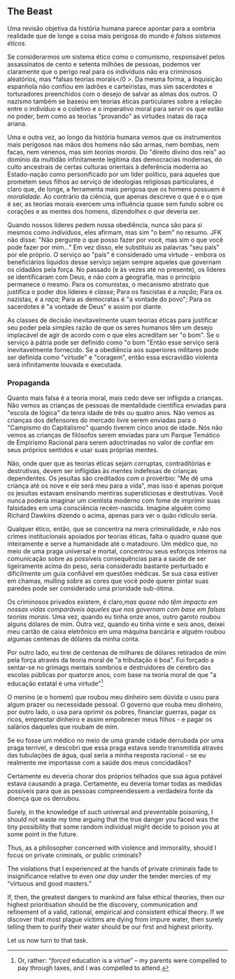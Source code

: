 ## The Beast

Uma revisão objetiva da história humana parece apontar para a sombria realidade que de longe a coisa mais perigosa do mundo é *falsos sistemas éticos*.

Se considerarmos um sistema ético como o comunismo, responsável pelos assassinatos de cento e setenta milhões de pessoas, podemos ver claramente que o perigo real para os indivíduos não era criminosos aleatórios, mas *falsas teorias morais</0 >. Da mesma forma, a Inquisição espanhola não confiou em ladrões e carteiristas, mas sim sacerdotes e torturadores preenchidos com o desejo de salvar as almas dos outros. O nazismo também se baseou em teorias éticas particulares sobre a relação entre o indivíduo e o coletivo e o imperativo moral para servir os que estão no poder, bem como as teorias "provando" as virtudes inatas da raça ariana.</p> 

Uma e outra vez, ao longo da história humana vemos que os instrumentos mais perigosos nas mãos dos homens não são armas, nem bombas, nem facas, nem venenos, mas sim *teorias morais*. Do "direito divino dos reis" ao domínio da multidão infinitamente legitima das democracias modernas, do culto ancestrais de certas culturas orientais à deferência moderna ao Estado-nação como personificado por um líder político, para aqueles que prometem seus filhos ao serviço de ideologias religiosas particulares, é claro que, de longe, a ferramenta mais perigosa que os homens possuem é *moralidade*. Ao contrário da ciência, que apenas descreve o que é e o que é ser, as teorias morais exercem uma influência quase sem fundo sobre os corações e as mentes dos homens, dizendo*lhes o que* deveria ser.

Quando nossos líderes pedem nossa obediência, nunca são para si mesmos como *indivíduos*, eles afirmam, mas sim "o bem" no resumo. JFK não disse: "Não pergunte o que posso fazer por você, mas sim o que você pode fazer por mim..." Em vez disso, ele substituiu as palavras "seu país" por ele próprio. O serviço ao "país" é considerado uma virtude - embora os beneficiários líquidos desse serviço sejam sempre aqueles que governam os cidadãos pela força. No passado (e às vezes até no presente), os líderes se identificaram com Deus, e não com a geografia, mas o princípio permanece o mesmo. Para os comunistas, o mecanismo abstrato que justifica o poder dos líderes é *classe*; Para os fascistas é a *nação*; Para os nazistas, é a *raça*; Para as democratas é "a vontade do povo"; Para os sacerdotes é "a vontade de Deus" e assim por diante.

As classes de decisão inevitavelmente usam teorias éticas para justificar seu poder pela simples razão de que os seres humanos têm um desejo implacável de agir de acordo com o que eles acreditam ser "o bom". Se o serviço à pátria pode ser definido como "o bom "Então esse serviço será inevitavelmente fornecido. Se a obediência aos superiores militares pode ser definida como "virtude" e "coragem", então essa escravidão violenta será infinitamente louvada e executada.

### Propaganda

Quanto mais falsa é a teoria moral, mais cedo deve ser infligida a crianças. Não vemos as crianças de pessoas de mentalidade científica enviadas para "escola de lógica" da tenra idade de três ou quatro anos. Não vemos as crianças dos defensores do mercado livre serem enviadas para o "Campismo do Capitalismo" quando tiverem cinco anos de idade. Nós não vemos as crianças de filósofos serem enviadas para um Parque Temático de Empirismo Racional para serem adoctrinadas no valor de confiar em seus próprios sentidos e usar suas próprias mentes.

Não, onde quer que as teorias éticas sejam corruptas, contraditórias e destrutivas, devem ser infligidas às mentes indefesas de crianças dependentes. Os jesuítas são creditados com o provérbio: "Me dê uma criança até os nove e ele será meu para a vida", mas isso é apenas porque os jesuítas estavam ensinando mentiras supersticiosas e destrutivas. Você nunca poderia imaginar um cientista moderno com fome de imprimir suas falsidades em uma consciência recém-nascida. Imagine alguém como Richard Dawkins dizendo o acima, apenas para ver o quão ridículo seria.

Qualquer ético, então, que se concentra na mera criminalidade, e não nos crimes institucionais apoiados por teorias éticas, falta o quadro quase que inteiramente e serve a humanidade até o matadouro. Um médico que, no meio de uma praga universal e mortal, concentrou seus esforços inteiros na comunicação sobre as possíveis consequências para a saúde de ser ligeiramente acima do peso, seria considerado bastante perturbado e dificilmente um guia confiável em questões médicas. Se sua casa estiver em chamas, mulling sobre as cores que você pode querer pintar suas paredes pode ser considerado uma prioridade sub-ótima.

Os criminosos privados existem, é claro,*mas quase não têm impacto em nossas vidas comparáveis àqueles que nos governam com base em falsas teorias morais*. Uma vez, quando eu tinha onze anos, outro garoto roubou alguns dólares de mim. Outra vez, quando eu tinha vinte e seis anos, deixei meu cartão de caixa eletrônico em uma máquina bancária e alguém roubou algumas centenas de dólares da minha conta.

Por outro lado, eu tirei de centenas de milhares de dólares retirados de mim pela força através da teoria moral de "a tributação é boa". Fui forçado a sentar-se no grimags mentais sombrios e destruidores de cérebro das escolas públicas por quatorze anos, com base na teoria moral de que "a educação estatal é uma virtude"[^12]

O menino (e o homem) que roubou meu dinheiro sem dúvida o usou para algum prazer ou necessidade pessoal. O governo que rouba meu dinheiro, por outro lado, o usa para oprimir os pobres, financiar guerras, pagar os ricos, emprestar dinheiro e assim empobrecer meus filhos - e pagar os salários daqueles que roubam de mim.

Se eu fosse um médico no meio de uma grande cidade derrubada por uma praga terrível, e descobri que essa praga estava sendo transmitida através das tubulações de água, qual seria a minha resposta racional - se eu realmente me importasse com a saúde dos meus concidadãos?

Certamente eu deveria chorar dos próprios telhados que sua água potável estava causando a praga. Certamente, eu deveria tomar todas as medidas possíveis para que as pessoas compreendessem a verdadeira fonte da doença que os derrubou.

Surely, in the knowledge of such universal and preventable poisoning, I should not waste my time arguing that the true danger you faced was the tiny possibility that some random individual might decide to poison you at some point in the future.

Thus, as a philosopher concerned with violence and immorality, should I focus on private criminals, or public criminals?

The violations that I experienced at the hands of private criminals fade to insignificance relative to even *one day* under the tender mercies of my “virtuous and good masters.”

If, then, the greatest dangers to mankind are false ethical theories, then our highest prioritisation should be the discovery, communication and refinement of a valid, rational, empirical and consistent ethical theory. If we discover that most plague victims are dying from impure water, then surely telling them to purify their water should be our first and highest priority.

Let us now turn to that task.

[^12]: Or, rather: “*forced* education is a virtue” – my parents were compelled to pay through taxes, and I was compelled to attend.
